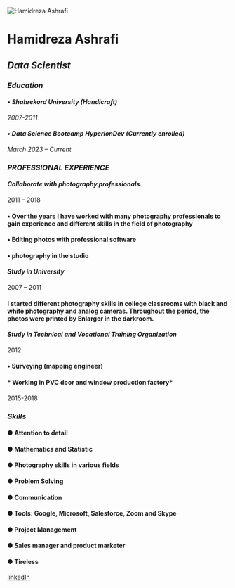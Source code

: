 ![Hamidreza Ashrafi](https://media.licdn.com/dms/image/D4E35AQGVKnDy3WbGVw/profile-framedphoto-shrink_200_200/0/1680602455488?e=1687863600&v=beta&t=jp0m9hKU-0r7T5kpLfF8XF47ueuwhRyvzA4CbfOl-FY)
# Hamidreza Ashrafi
## ***Data Scientist***
### *Education*
#### *•	Shahrekord University (Handicraft)*
_2007-2011_
#### *•	Data Science Bootcamp HyperionDev (Currently enrolled)*
_March 2023 – Current_
### *PROFESSIONAL EXPERIENCE*
#### *Collaborate with photography professionals.*
2011 – 2018
#### •	Over the years I have worked with many photography professionals to gain experience and different skills in the field of photography
#### •	Editing photos with professional software 
#### •	photography in the studio
#### *Study in University*
2007 – 2011
#### I started different photography skills in college classrooms with black and white photography and analog cameras. Throughout the period, the photos were printed by Enlarger in the darkroom. 
#### *Study in Technical and Vocational Training Organization*
2012
#### •	Surveying (mapping engineer)
#### * Working in PVC door and window production factory*
2015-2018
### *Skills*
#### ● Attention to detail
#### ● Mathematics and Statistic
#### ● Photography skills in various fields
#### ● Problem Solving 
#### ● Communication 
#### ● Tools: Google, Microsoft, Salesforce, Zoom and Skype 
#### ● Project Management 
#### ● Sales manager and product marketer
#### ● Tireless

[linkedIn](https://www.linkedin.com/in/hamidreza-ashrafi84/)


